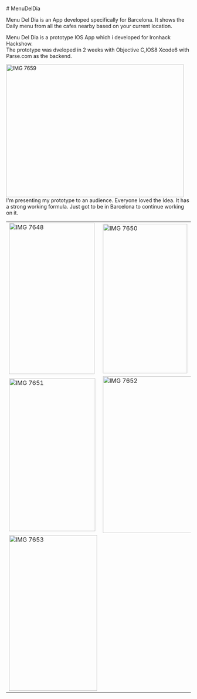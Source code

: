 <p># MenuDelDia</p>
<p>Menu Del Dia is an App developed specifically for Barcelona. It shows the Daily menu from all the cafes nearby based on your current location.</p>
<p>Menu Del Dia is a prototype IOS App which i developed for Ironhack Hackshow.<br />
  The prototype was dveloped in 2 weeks with Objective C,IOS8 Xcode6 with Parse.com as the backend.</p>
<p><a href='http://postimage.org/' target='_blank'><img src='http://s16.postimg.org/sdtvsius5/IMG_7659.jpg' alt="IMG 7659" width="484" height="363" border='0' /></a><br />
  I'm presenting my prototype to an audience. Everyone loved the Idea. It has a strong working formula. Just got to be in Barcelona to continue working on it.
</p>
<table width="680" border="0">
  <tr>
    <td><a href='http://postimage.org/' target='_blank'><img src='http://s16.postimg.org/dggtdrs5x/IMG_7648.jpg' alt="IMG 7648" width="233" height="413" border='0' /></a></td>
    <td><a href='http://postimage.org/' target='_blank'><img src='http://s16.postimg.org/3zvlkvxp1/IMG_7650.jpg' alt="IMG 7650" width="230" height="408" border='0' /></a></td>
  </tr>
  <tr>
    <td><a href='http://postimage.org/' target='_blank'><img src='http://s16.postimg.org/wqsfay3it/IMG_7651.jpg' alt="IMG 7651" width="235" height="417" border='0' /></a></td>
    <td><a href='http://postimage.org/' target='_blank'><img src='http://s16.postimg.org/kdfl41dud/IMG_7652.jpg' alt="IMG 7652" width="241" height="428" border='0' /></a></td>
  </tr>
  <tr>
    <td><a href='http://postimage.org/' target='_blank'><img src='http://s16.postimg.org/k9lrns8d1/IMG_7653.jpg' alt="IMG 7653" width="240" height="425" border='0' /></a></td>
    <td>&nbsp;</td>
  </tr>
</table>
<p>&nbsp;</p>
